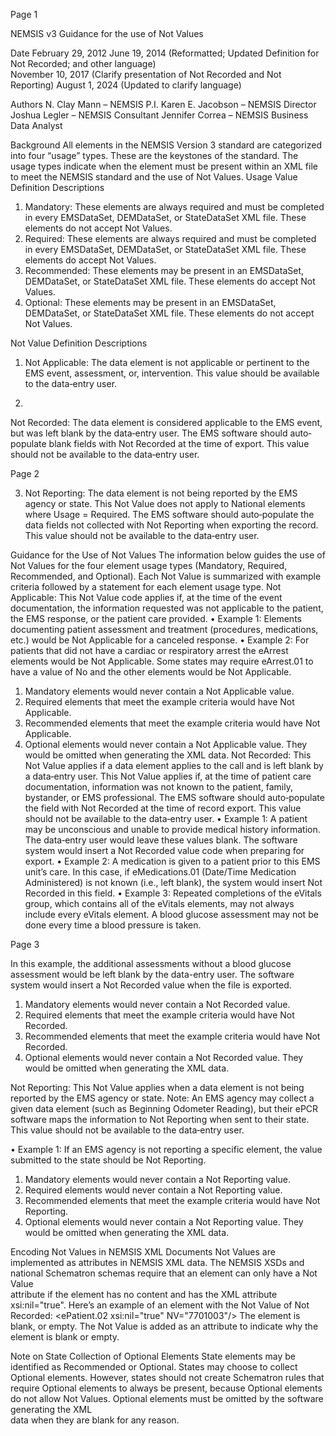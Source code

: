 

Page 1 
 
NEMSIS v3 Guidance for the use of Not Values 
 
Date 
February 29, 2012 
June 19, 2014 (Reformatted; Updated Definition for    Not Recorded; and other 
language)  
November 10, 2017 (Clarify presentation of Not Recorded and Not Reporting) 
August 1, 2024 (Updated to clarify language) 
 
Authors 
N. Clay Mann – NEMSIS P.I. 
Karen E. Jacobson  – NEMSIS Director 
Joshua Legler – NEMSIS Consultant 
Jennifer Correa – NEMSIS Business Data Analyst 
 
Background 
All elements in the NEMSIS Version 3 standard are categorized into four “usage” 
types. These are the keystones of the standard. The usage types indicate when the 
element must be present within an XML file to meet the NEMSIS standard and the 
use of Not Values. 
Usage Value Definition Descriptions 
1. Mandatory: These elements are always required and must be completed 
in every EMSDataSet, DEMDataSet, or StateDataSet XML file. These 
elements do not accept Not Values. 
2. Required: These elements are always required and must be completed 
in every EMSDataSet, DEMDataSet, or StateDataSet XML file. These 
elements do accept Not Values. 
3. Recommended: These elements may be present in an EMSDataSet, 
DEMDataSet, or StateDataSet XML file. These elements do accept Not Values. 
4. Optional: These elements may be present in an EMSDataSet, DEMDataSet, or 
StateDataSet XML file. These elements do not accept Not Values. 
 
Not Value Definition Descriptions 
 
1. Not Applicable: The data element is not applicable or pertinent 
to the EMS event, assessment, or,   intervention.  This value should 
be available to the data‐entry user.
 
2. 
Not Recorded: The data element is considered applicable to the EMS 
event, but was left blank by the data‐entry user.  The EMS software should 
auto‐populate blank fields with Not Recorded at the time of export.  This 
value should not be available to the data‐entry user.
 
 

Page 2 
 
3. Not Reporting: The data element is not being reported by the EMS 
agency or state.  This Not Value does not apply to National elements 
where Usage = Required.  The EMS software should auto‐populate the 
data fields not collected with Not Reporting when exporting the record. 
This value should not be available to the data‐entry user. 
 
Guidance for the Use of Not Values 
The information below guides the use of Not Values for    the four element usage types 
(Mandatory, Required, Recommended, and Optional).  Each Not Value is summarized 
with example criteria followed by a statement for each element usage type. 
Not Applicable: This Not Value code applies if,   at    the time of the event 
documentation, the information requested was not   applicable to the patient, the EMS 
response, or the patient care provided. 
• Example 1:    Elements documenting patient assessment and 
treatment (procedures, medications, etc.) would be Not Applicable 
for a canceled response. 
• Example 2:    For patients that did not have a cardiac or respiratory arrest 
the eArrest elements would be Not Applicable. Some states may require 
eArrest.01 to have a value of No and the other elements would be Not 
Applicable. 
1. Mandatory elements would never contain a Not Applicable value. 
2. Required elements that meet the example criteria would have Not 
Applicable. 
3. Recommended elements that meet the example criteria would have Not 
Applicable. 
4. Optional elements would never contain a Not Applicable value. They would 
be omitted when generating the XML data. 
Not Recorded: This Not Value applies if a data element applies to the call and is 
left blank by a data‐entry user.  This Not Value applies if,  at    the time of patient care 
documentation, information was not known to the patient, family, bystander, or 
EMS professional.  The EMS software should auto‐populate the field with Not 
Recorded at the time of record export. This value should not be available to the 
data‐entry user. 
• Example 1:    A patient may be unconscious and unable to provide medical 
history information.  The data‐entry user would leave these values blank. 
The software system would insert a Not Recorded value code when 
preparing for export. 
• Example 2:  A medication is given to a patient prior to this EMS unit’s care. 
In this case, if eMedications.01 (Date/Time Medication Administered) is not 
known (i.e., left blank), the system would insert Not Recorded in this field. 
• Example 3:  Repeated completions of the eVitals group, which contains all of 
the eVitals elements, may not always include every eVitals element. A blood 
glucose assessment may not be done every time a blood pressure is taken. 

Page 3 
 
In this example,  the additional assessments without a blood glucose 
assessment would be left blank by the data-entry user.  The software system 
would insert a   Not Recorded value when the file is exported. 
 
1. Mandatory elements would never contain a   Not Recorded value. 
2. Required elements that meet the example criteria would have Not 
Recorded. 
3. Recommended elements that meet the example criteria would have Not 
Recorded. 
4. Optional elements would never contain a Not Recorded value. They would 
be omitted when generating the XML data. 
 
Not Reporting: This Not Value applies when a data element is not being reported 
by the EMS agency or state.   Note: An EMS agency may collect a given data element 
(such as Beginning Odometer Reading), but their ePCR software maps the 
information to Not Reporting when sent to their state.  This value should not be 
available to the data‐entry user. 
 
• Example 1:    If an EMS agency is not reporting a   specific element, the value 
submitted to the state should be Not Reporting. 
 
1. Mandatory elements would never contain a   Not Reporting value. 
2. Required elements would never contain a   Not Reporting value. 
3. Recommended elements that meet the example criteria would have Not 
Reporting. 
4. Optional elements would never contain a Not Reporting value. They would 
be omitted when generating the XML data. 
 
Encoding Not Values in NEMSIS XML Documents 
Not Values are implemented as attributes in NEMSIS XML data. The NEMSIS XSDs and 
national  Schematron  schemas require  that  an  element  can  only  have  a  Not  Value  
attribute if the element has no content and has the XML attribute xsi:nil="true". Here’s 
an example of an element with the Not Value of Not Recorded: 
<ePatient.02 xsi:nil="true" NV="7701003"/> 
The element is blank, or empty. The Not Value is added as an attribute to indicate why 
the element is blank or empty. 
 
Note on State Collection of Optional Elements 
State elements may be identified as Recommended or Optional.  States may choose to 
collect  Optional  elements.  However,  states  should  not  create  Schematron  rules  that  
require Optional elements to always be present, because Optional elements do not allow 
Not Values.  Optional  elements  must  be  omitted  by  the  software  generating  the  XML  
data when they are blank for any reason.  